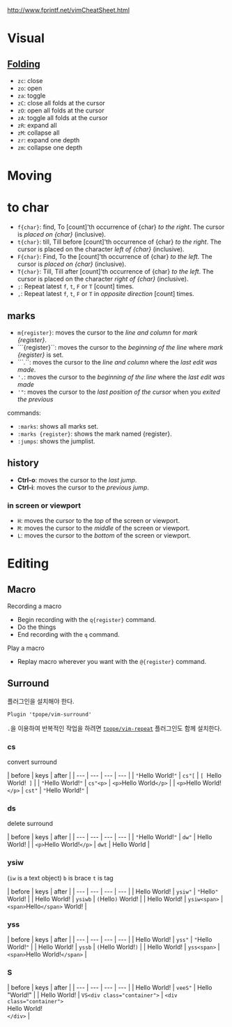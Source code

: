 http://www.fprintf.net/vimCheatSheet.html

# Visual

## [Folding](http://vim.wikia.com/wiki/Folding)

- `zc`: close
- `zo`: open
- `za`: toggle
- `zC`: close all folds at the cursor
- `zO`: open all folds at the cursor
- `zA`: toggle all folds at the cursor
- `zR`: expand all
- `zM`: collapse all
- `zr`: expand one depth
- `zm`: collapse one depth

# Moving

# to char

- `f{char}`: find, To [count]'th occurrence of {char} *to the right*. The cursor is *placed on {char}* (inclusive).
- `t{char}`: till, Till before [count]'th occurrence of {char} *to the right*. The cursor is placed on the character *left of {char}* (inclusive).
- `F{char}`: Find, To the [count]'th occurrence of {char} *to the left*. The cursor is *placed on {char}* (inclusive).
- `T{char}`: Till, Till after [count]'th occurrence of {char} *to the left*. The cursor is placed on the character *right of {char}* (inclusive).
- `;`: Repeat latest `f`, `t`, `F` or `T` [count] times.
- `,`: Repeat latest `f`, `t`, `F` or `T` in *opposite direction* [count] times.

## marks

- `m{register}`: moves the cursor to the *line and column* for *mark {register}*.
- ```{register}``: moves the cursor to the *beginning of the line* where *mark {register}* is set.
- ```.``: moves the cursor to the *line and column* where the *last edit was made*.
- `'.`: moves the cursor to the *beginning of the line* where the *last edit was made*
- `'"`: moves the cursor to the *last position of the cursor* when you *exited the previous*

commands:

- `:marks`: shows all marks set.
- `:marks {register}`: shows the mark named {register}.
- `:jumps`: shows the jumplist.


## history

- **Ctrl-o**: moves the cursor to the *last jump*.
- **Ctrl-i**: moves the cursor to the *previous jump*.

### in screen or viewport

- `H`: moves the cursor to the *top* of the screen or viewport.
- `M`: moves the cursor to the *middle* of the screen or viewport.
- `L`: moves the cursor to the *bottom* of the screen or viewport.

# Editing

## Macro

Recording a macro
- Begin recording with the `q{register}` command.
- Do the things
- End recording with the `q` command.

Play a macro
- Replay macro wherever you want with the `@{register}` command.

## Surround

플러그인을 설치해야 한다.
```vim
Plugin 'tpope/vim-surround'
```

`.`을 이용하여 반복적인 작업을 하려면 [`tpope/vim-repeat`](https://github.com/tpope/vim-repeat) 플러그인도 함께 설치한다.

### cs

convert surround

| before | keys | after |
| --- | --- | --- | --- |
| `"`Hello World!`"` | `cs"[` | `[ `Hello World!` ]` |
| `"`Hello World!`"` | `cs"<p>` | `<p>`Hello World`</p>` |
| `<p>`Hello World!`</p>` | `cst"` | `"`Hello World!`"` |

### ds

delete surround

| before | keys | after |
| --- | --- | --- | --- |
| `"`Hello World!`"` | `dw"` | Hello World! |
| `<p>`Hello World!`</p>` | `dwt` | Hello World |

### ysiw

(`iw` is a text object)
`b` is brace
`t` is tag

| before | keys | after |
| --- | --- | --- | --- |
| Hello World! | `ysiw"` | `"`Hello`"` World! |
| Hello World! | `ysiwb` | `(`Hello`)` World! |
| Hello World! | `ysiw<span>` | `<span>`Hello`</span>` World! |

### yss

| before | keys | after |
| --- | --- | --- | --- |
| Hello World! | `yss"` | `"`Hello World!`"` |
| Hello World! | `yssb` | `(`Hello World!`)` |
| Hello World! | `yss<span>` | `<span>`Hello World!`</span>` |

### S

| before | keys | after |
| --- | --- | --- | --- |
| Hello World! | `veeS"` | Hello "World!" |
| Hello World! | `VS<div class="container">` | `<div class="container">`<br>Hello World!<br>`</div>` |




